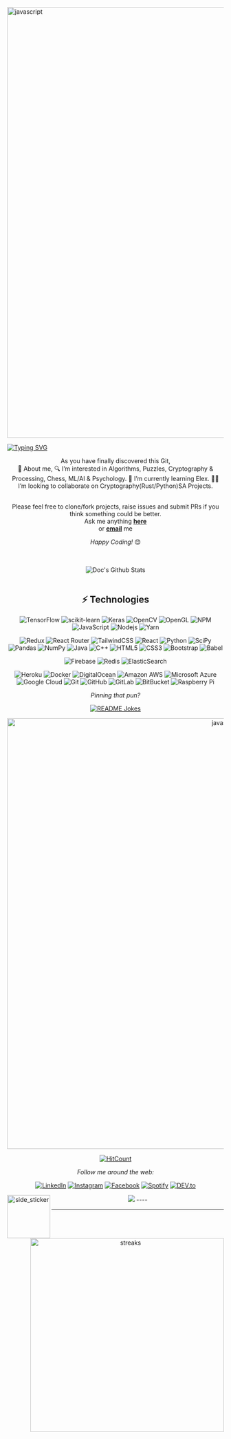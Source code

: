 <img align="center" src="https://user-images.githubusercontent.com/73097560/115834477-dbab4500-a447-11eb-908a-139a6edaec5c.gif" alt="javascript" width="1000"/>
<div align="center">
<!--<h2> Greetings, <𝚍𝚎𝚟𝚎𝚕𝚘𝚙𝚎𝚛𝚜/> and viewers. <img src="https://github.com/ABSphreak/ABSphreak/blob/master/gifs/Hi.gif" width="30px"></h2>-->
</div>

<!-- <div align="center" width="50">

<img src="https://github.com/DrCybernotix/DrCybernotix/blob/main/welcome.gif" alt="Welcome!" />


</div> -->

<div>
	
[![Typing SVG](https://readme-typing-svg.herokuapp.com?color=%237A7ADB&center=true&vCenter=true&width=420&height=68&lines=Hi%2C+I'm+Shreyash%F0%9F%91%8B;B.Tech.+Undergrad;while+(indoubt);feel+free+to+PR)](https://git.io/typing-svg)
	
</div>

<div align="center">

As you have finally discovered this Git,  
 👾 About me,
 🔍 I’m interested in Algorithms, Puzzles, Cryptography & Processing, Chess, ML/AI & Psychology.
 🌳 I’m currently learning Elex.
 🦸‍♂️ I’m looking to collaborate on Cryptography(Rust/Python)SA Projects.


<br>
Please feel free to clone/fork projects, raise issues and submit PRs if you think something could be better. <br>
Ask me anything <a href="https://github.com/DrCybernotix/DrCybernotix/issues/new"><b>here</b></a><br>
or <a href="mailto:drcyb@outlook.com"><b>email</b></a> me

<i>Happy Coding!</i> 😊

<!--</div>

<div align="center">

<img align="center" src="https://github-readme-stats.vercel.app/api/top-langs/?username=DrCybernotix&layout=compact" alt="Doc's Github Stats">

 
</br>-->

<!-- <img align="center" src="https://user-images.githubusercontent.com/73097560/115834477-dbab4500-a447-11eb-908a-139a6edaec5c.gif" alt="javascript" width="1000"/> -->
</br>


</br>
<div align="center">

<img align="center" src="https://github-readme-stats.vercel.app/api?username=DrCybernotix&include_all_commits=true&count_private=true&show_icons=true&line_height=20&title_color=7A7ADB&icon_color=2234AE&text_color=D3D3D3&bg_color=0,000000,130F40" alt="Doc's Github Stats">

 
</br>


</br>


## ⚡ Technologies
![TensorFlow](https://img.shields.io/badge/TensorFlow-black?style=flat-square&logo=TensorFlow)
![scikit-learn](https://img.shields.io/badge/scikitlearn-black?style=flat-square&logo=scikitlearn)
 ![Keras](https://img.shields.io/badge/Keras-black?style=flat-square&logo=Keras)
![OpenCV](https://img.shields.io/badge/opencv-black?style=flat-square&logo=opencv)
![OpenGL](https://img.shields.io/badge/OpenGL-black?style=flat-square&logo=opengl)
![NPM](https://img.shields.io/badge/NPM-black?style=flat-square&logo=npm&logoColor=white)
![JavaScript](https://img.shields.io/badge/-JavaScript-black?style=flat-square&logo=javascript)
![Nodejs](https://img.shields.io/badge/-Nodejs-black?style=flat-square&logo=Node.js)
![Yarn](https://img.shields.io/badge/yarn--black?style=flat-square&logo=yarn&logoColor=white)
<!-- ![React Native](https://img.shields.io/badge/react_native-%2320232a.svg?style=for-the-badge&logo=react&logoColor=%2361DAFB) -->
![Redux](https://img.shields.io/badge/redux-black?style=flat-square&logo=redux&logoColor=white)
![React Router](https://img.shields.io/badge/React_Router-black?style=flat-square&logo=react-router&logoColor=white)
![TailwindCSS](https://img.shields.io/badge/tailwindcss-black?style=flat-square&logo=tailwindcss)
![React](https://img.shields.io/badge/-React-black?style=flat-square&logo=react)
![Python](https://img.shields.io/badge/-Python-black?style=flat-square&logo=Python)
![SciPy](https://img.shields.io/badge/SciPy-black?style=flat-square&logo=scipy&logoColor=%white)
![Pandas](https://img.shields.io/badge/pandas-black?style=flat-square&logo=pandas&logoColor=white)
	![NumPy](https://img.shields.io/badge/numpy-black?style=flat-square&logo=numpy&logoColor=white)
![Java](https://img.shields.io/badge/-java-black?style=flat-square&logo=java)
![C++](https://img.shields.io/badge/-C++-black?style=flat-square&logo=C++)
![HTML5](https://img.shields.io/badge/-HTML5-black?style=flat-square&logo=html5&logoColor=white)
![CSS3](https://img.shields.io/badge/-CSS3-black?style=flat-square&logo=css3)
![Bootstrap](https://img.shields.io/badge/-Bootstrap-black?style=flat-square&logo=bootstrap)
![Babel](https://img.shields.io/badge/-Babel-black?style=flat-square&logo=Babel)
<!-- ![TypeScript](https://img.shields.io/badge/-TypeScript-007ACC?style=flat-square&logo=typescript) -->
<!-- ![MongoDB](https://img.shields.io/badge/-MongoDB-black?style=flat-square&logo=mongodb) -->
![Firebase](https://img.shields.io/badge/-Firebase-black?style=flat-square&logo=Firebase)
![Redis](https://img.shields.io/badge/-Redis-black?style=flat-square&logo=Redis)
![ElasticSearch](https://img.shields.io/badge/-ElasticSearch-black?style=flat-square&logo=elasticsearch)
<!-- ![GraphQL](https://img.shields.io/badge/-GraphQL-E10098?style=flat-square&logo=graphql)
![Apollo GraphQL](https://img.shields.io/badge/-Apollo%20GraphQL-311C87?style=flat-square&logo=apollo-graphql)
![PostgreSQL](https://img.shields.io/badge/-PostgreSQL-336791?style=flat-square&logo=postgresql)
![MySQL](https://img.shields.io/badge/-MySQL-black?style=flat-square&logo=mysql) -->
![Heroku](https://img.shields.io/badge/-Heroku-430098?style=flat-square&logo=heroku)
![Docker](https://img.shields.io/badge/-Docker-black?style=flat-square&logo=docker)
![DigitalOcean](https://img.shields.io/badge/-Digital%20Ocean-darkblue?style=flat-square&logo=digitalocean)
![Amazon AWS](https://img.shields.io/badge/Amazon%20AWS-232F3E?style=flat-square&logo=amazon-aws)
![Microsoft Azure](https://img.shields.io/badge/Microsoft%20Azure-232F7E?style=flat-square&logo=microsoft-azure)
![Google Cloud](https://img.shields.io/badge/Google%20Cloud-black?style=flat-square&logo=google-cloud)
![Git](https://img.shields.io/badge/-Git-black?style=flat-square&logo=git)
![GitHub](https://img.shields.io/badge/-GitHub-181717?style=flat-square&logo=github)
![GitLab](https://img.shields.io/badge/-GitLab-FCA121?style=flat-square&logo=gitlab)
![BitBucket](https://img.shields.io/badge/-BitBucket-darkblue?style=flat-square&logo=bitbucket)
![Raspberry Pi](https://img.shields.io/badge/-Raspberry%20Pi-C51A4A?style=flat-square&logo=Raspberry-Pi)
<!-- <img align="center" src="https://user-images.githubusercontent.com/73097560/115834477-dbab4500-a447-11eb-908a-139a6edaec5c.gif" alt="javascript" width="1000"/> -->
<i>Pinning that pun? </i><br>

<a href=""><img align="center" src="https://readme-jokes.vercel.app/api" alt="README Jokes"></a>

<img align="center" src="https://user-images.githubusercontent.com/73097560/115834477-dbab4500-a447-11eb-908a-139a6edaec5c.gif" alt="javascript" width="1000"/>

[![HitCount](http://hits.dwyl.com/ABSphreak/ABSphreak.svg)](http://hits.dwyl.com/DrCybernotix/DrCybernotix)

<i>Follow me around the web:</i><br>

  <!-- <a target="_blank" href="https://www.linkedin.com/in/absphreak/">🇱​🇮​🇳​🇰​🇪​🇩​🇮​🇳​</a> ●
  <a target="_blank" href="https://www.instagram.com/shrysh_/?hl=en">🇮​🇳​🇸​🇹​🇦​🇬​🇷​🇦​🇲​</a> ●
  <a target="_blank" href="https://www.facebook.com/originalphreak/">🇫​🇦​🇨​🇪​🇧​🇴​🇴​🇰​</a> ●
  <a target="_blank" href="https://open.spotify.com/user/kt7q53j04mdp3pofxam53f045?si=69dD1Y2hRQiv9Mzli4TFSA&utm_source=copy-link">🇸​🇵​🇴​🇹​🇮​🇫​🇾​</a>
  <a target="_blank" href="https://dev.to/ABSphreak">🇸​🇵​🇴​🇹​🇮​🇫​🇾​</a> -->

<a href="https://in.linkedin.com/in/shreyash-bhatkar-5bb904194" target="_blank"><img src="https://img.shields.io/badge/LinkedIn-%230077B5.svg?&style=flat-square&logo=linkedin&logoColor=white" alt="LinkedIn"></a>
<a href="https://www.instagram.com/shrysh_" target="_blank"><img src="https://img.shields.io/badge/Instagram-%23E4405F.svg?&style=flat-square&logo=instagram&logoColor=white" alt="Instagram"></a>
<a href="https://www.facebook.com/" target="_blank"><img src="https://img.shields.io/badge/Facebook-%231877F2.svg?&style=flat-square&logo=facebook&logoColor=white" alt="Facebook"></a>
<a href="https://open.spotify.com/user/kt7q53j04mdp3pofxam53f045?si=69dD1Y2hRQiv9Mzli4TFSA&utm_source=copy-link" target="_blank"><img src="https://img.shields.io/badge/Spotify-%231ED760.svg?&style=flat-square&logo=spotify&logoColor=white" alt="Spotify"></a>
<a href="https://dev.to/DrCybernotix" target="_blank"><img src="https://img.shields.io/badge/DEV-%230A0A0A.svg?&style=flat-square&logo=DEV.to&logoColor=white" alt="DEV.to"></a>

</div>

<p>
  <a href="#"><img src="https://activity-graph.herokuapp.com/graph?username=DrCybernotix&bg_color=2D2B55&color=A297E6&line=A297E6&point=D9B60C"></a>
 ----
 <img align="left" width=100px height=100px alt="side_sticker" src="https://media.giphy.com/media/TEnXkcsHrP4YedChhA/giphy.gif" />
 <img align="right" src="https://github-readme-streak-stats.herokuapp.com/?user=DrCybernotix&bg_color=2D2B55&color=A297E6&line=A297E6&point=D9B60C" alt="streaks" width="450"/>
</p>




<!-- [🇱​🇮​🇳​🇰​🇪​🇩​🇮​🇳​]https://in.linkedin.com/in/shreyash-bhatkar-5bb904194) ● [🇮​🇳​🇸​🇹​🇦​🇬​🇷​🇦​🇲​](https://www.instagram.com/shrysh_/?hl=en) ● [🇫​🇦​🇨​🇪​🇧​🇴​🇴​🇰​](https://www.facebook.com/) ● [🇸​🇵​🇴​🇹​🇮​🇫​🇾​](https://open.spotify.com/user/kt7q53j04mdp3pofxam53f045?si=69dD1Y2hRQiv9Mzli4TFSA&utm_source=copy-link) -->

<!--
**this** is a ✨ _special_ ✨ repository because its `README.md` (this file) appears on your GitHub profile.

Here are some ideas to get you started:

- 🔭 I’m currently working on ...
- 🌱 I’m currently learning ...
- 👯 I’m looking to collaborate on ...
- 🤔 I’m looking for help with ...
- 💬 Ask me about ...
- 📫 How to reach me: ...
- 😄 Pronouns: ...
- ⚡ Fun fact: ...
-->

-----
